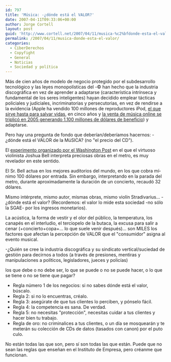 ```yaml
---
id: 797
title: 'Música: -¿dónde está el VALOR?'
date: 2007-04-11T09:33:06+00:00
author: Jorge Cortell
layout: post
guid: 'http://www.cortell.net/2007/04/11/musica-%c2%bfdonde-esta-el-valor/'
permalink: /2007/04/11/musica-donde-esta-el-valor/
categories:
  - CiberDerechos
  - Copyfight
  - General
  - Noticias
  - Sociedad y polí­tica
---
```

Más de cien años de modelo de negocio protegido por el subdesarrollo tecnológico y las leyes monopolí­sticas del -© han hecho que la industria discográfica en vez de aprender a adaptarse (caracterí­stica intrí­nseca y fundamental de los seres inteligentes) hayan decidido emplear tácticas policiales y judiciales, incriminatorias y persecutorias, en vez de rendirse a la evidencia (Apple ha vendido 100 millones de reproductores iPod, <a target="_blank" title="iPod salva la vida a un soldado" href="http://www.applesfera.com/2007/04/09-ipod-salva-la-vida-de-un-soldado">el que sirve hasta para salvar vidas</a>, en cinco años y <a target="_blank" title="venta música online 2005" href="http://www.20minutos.es/noticia/83538/0/musica/itunes/pirateria/">la venta de música online se triplicó en 2005 generando 1.100 millones de dólares de beneficio</a>) y adaptarse.

Pero hay una pregunta de fondo que deberí­an/deberí­amos hacernos: -¿dónde está el VALOR de la MúSICA? (no "el precio del CD").

El <a target="_blank" title="Washington Post" href="http://www.washingtonpost.com/wp-dyn/content/article/2007/04/04/AR2007040401721.html">experimento organizado por el Washington Post</a> en el que el virtuoso violinista Joshua Bell interpreta preciosas obras en el metro, es muy revelador en este sentido.

El Sr. Bell actua en los mejores auditorios del mundo, en los que cobra mí­nimo 100 dólares por entrada. Sin embargo, interpretando en la parada del metro, durante aproximadamente la duración de un concierto, recaudó 32 dólares.
  
Mismo intérprete, mismo autor, mismas obras, mismo violí­n Stradivarius... -¿dónde está el valor? (Recordemos: el valor lo mide esta sociedad -no sólo la SGAE- por los ingresos monetarios).

La acústica, la forma de vestir y el olor del público, la temperatura, los canapés en el interludio, el terciopelo de la butaca, la excusa para salir a cenar (+concierto+copa+... lo que suele venir después)... son MILES los factores que afectan la percepción de VALOR que el "consumidor" asigna al evento musical.

-¿Quién se cree la industria discográfica y su sindicato vertical/suciedad de gestión para decirnos a todos (a través de presiones, mentiras y manipulaciones a polí­ticos, legisladores, jueces y policí­as)
  
los que debe o no debe ser, lo que se puede o no se puede hacer, o lo que se tiene o no se tiene que pagar?

  * Regla número 1 de los negocios: si no sabes dónde está el valor, búscalo.
  * Regla 2: si no lo encuentras, créalo.
  * Regla 3: asegúrate de que tus clientes lo perciben, y pónselo fácil.
  * Regla 4: la competencia es sana. De verdad.
  * Regla 5: no necesitas "protección", necesitas cuidar a tus clientes y hacer bien tu trabajo.
  * Regla de oro: no criminalices a tus clientes, o un dí­a se mosquearán y te meterán su colección de CDs de datos (tasados con canon) por el puto culo.

No están todas las que son, pero sí­ son todas las que están. Puede que no sean las reglas que enseñan en el Instituto de Empresa, pero créanme que funcionan.